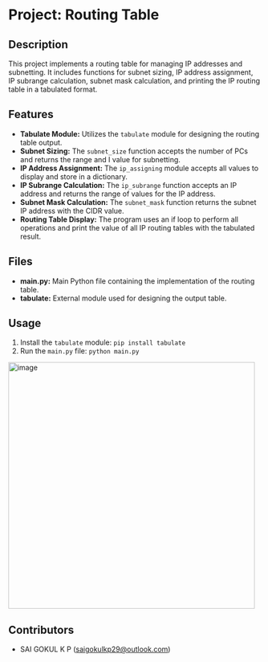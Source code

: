 # Project: Routing Table

## Description
This project implements a routing table for managing IP addresses and subnetting. It includes functions for subnet sizing, IP address assignment, IP subrange calculation, subnet mask calculation, and printing the IP routing table in a tabulated format.

## Features
- **Tabulate Module:** Utilizes the `tabulate` module for designing the routing table output.
- **Subnet Sizing:** The `subnet_size` function accepts the number of PCs and returns the range and I value for subnetting.
- **IP Address Assignment:** The `ip_assigning` module accepts all values to display and store in a dictionary.
- **IP Subrange Calculation:** The `ip_subrange` function accepts an IP address and returns the range of values for the IP address.
- **Subnet Mask Calculation:** The `subnet_mask` function returns the subnet IP address with the CIDR value.
- **Routing Table Display:** The program uses an if loop to perform all operations and print the value of all IP routing tables with the tabulated result.

## Files
- **main.py:** Main Python file containing the implementation of the routing table.
- **tabulate:** External module used for designing the output table.

## Usage
1. Install the `tabulate` module: `pip install tabulate`
2. Run the `main.py` file: `python main.py`

<img width="491" alt="image" src="https://github.com/saigokul290/routing-table/assets/87557049/28e11435-3dee-4b29-a70c-03f0767282b4">

## Contributors
- SAI GOKUL K P (saigokulkp29@outlook.com)

